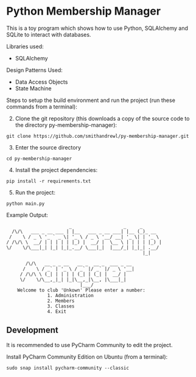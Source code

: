 # Python Membership Manager
This is a toy program which shows how to use Python, SQLAlchemy and SQLite to interact with databases.

Libraries used:
 * SQLAlchemy

Design Patterns Used:
 * Data Access Objects
 * State Machine

Steps to setup the build environment and run the project (run these commands from a terminal):

2. Clone the git repository (this downloads a copy of the source code to the directory py-membership-manager):
```shell
git clone https://github.com/smithandrewl/py-membership-manager.git
```
3. Enter the source directory
```shell
cd py-membership-manager
```
4. Install the project dependencies:
```shell
pip install -r requirements.txt
```

5. Run the project:
```shell
python main.py
```

Example Output:
```
                       _                   _     _
  /\/\   ___ _ __ ___ | |__   ___ _ __ ___| |__ (_)_ __        
 /    \ / _ \ '_ ` _ \| '_ \ / _ \ '__/ __| '_ \| | '_ \  
/ /\/\ \  __/ | | | | | |_) |  __/ |  \__ \ | | | | |_) |   
\/    \/\___|_| |_| |_|_.__/ \___|_|  |___/_| |_|_| .__/     
                                                  |_|            
                                                                 
       /\/\   __ _ _ __   __ _  __ _  ___ _ __                 
      /    \ / _` | '_ \ / _` |/ _` |/ _ \ '__|               
     / /\/\ \ (_| | | | | (_| | (_| |  __/ |                  
     \/    \/\__,_|_| |_|\__,_|\__, |\___|_|               
                           |___/                                 
    Welcome to club 'Unkown' Please enter a number:
               1. Administration
               2. Members
               3. Classes
               4. Exit
```

## Development ##
It is recommended to use PyCharm Community to edit the project.

Install PyCharm Community Edition on Ubuntu (from a terminal):
```
sudo snap install pycharm-community --classic
```

